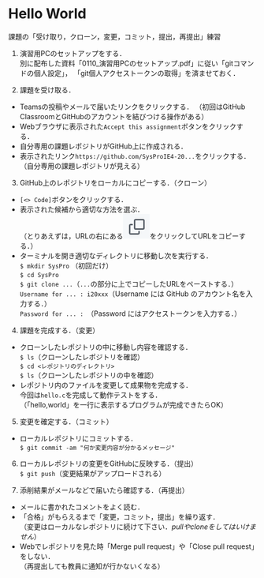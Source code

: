 # Hello World

課題の「受け取り，クローン，変更，コミット，提出，再提出」練習

1. 演習用PCのセットアップをする．<br>
別に配布した資料「0110_演習用PCのセットアップ.pdf」に従い「gitコマンドの個人設定」，
「git個人アクセストークンの取得」を済ませておく．

2. 課題を受け取る．

  - Teamsの投稿やメールで届いたリンクをクリックする．
  （初回はGitHub ClassroomとGitHubのアカウントを結びつける操作がある）
  - Webブラウザに表示された`Accept this assignment`ボタンをクリックする．
  - 自分専用の課題レポジトリがGitHub上に作成される．
  - 表示されたリンク`https://github.com/SysProIE4-20...`をクリックする．<br>
    （自分専用の課題レポジトリが見える）

3. GitHub上のレポジトリをローカルにコピーする．（クローン）

  - `[<> Code]`ボタンをクリックする．
  - 表示された候補から適切な方法を選ぶ．<br>
    （とりあえずは，URLの右にある![コピーボタン](button.png)をクリックしてURLをコピーする．）
  - ターミナルを開き適切なディレクトリに移動し次を実行する．<br>
    `$ mkdir SysPro` （初回だけ）<br>
    `$ cd SysPro`<br>
    `$ git clone ...`（`...`の部分に上でコピーしたURLをペーストする．）<br>
    `Username for ... : i20xxx`（Username には GitHub のアカウント名を入力する．）<br>
    `Password for ... : `（Password にはアクセストークンを入力する．）

4. 課題を完成する．（変更）

  - クローンしたレポジトリの中に移動し内容を確認する．<br>
    `$ ls`（クローンしたレポジトリを確認）<br>
    `$ cd <レポジトリのディレクトリ>`<br>
    `$ ls`（クローンしたレポジトリの中を確認）
  - レポジトリ内のファイルを変更して成果物を完成する．<br>
    今回は`hello.c`を完成して動作テストをする．<br>
    （「hello,world」を一行に表示するプログラムが完成できたらOK）

5. 変更を確定する．（コミット）<br>

  - ローカルレポジトリにコミットする．<br>
    `$ git commit -am "何か変更内容が分かるメッセージ"`

6. ローカルレポジトリの変更をGitHubに反映する．（提出）<br>
  `$ git push`（変更結果がアップロードされる）

7. 添削結果がメールなどで届いたら確認する．（再提出）

  - メールに書かれたコメントをよく読む．
  - 「合格」がもらえるまで「変更，コミット，提出」を繰り返す．<br>
    （変更はローカルなレポジトリに続けて下さい．_pullやcloneをしてはいけません_）
  - Webでレポジトリを見た時「Merge pull request」や「Close pull request」をしない．<br>
    （再提出しても教員に通知が行かないくなる）
